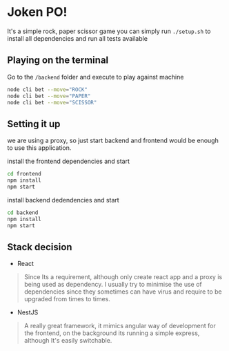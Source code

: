 # Joken PO!

It's a simple rock, paper scissor game
you can simply run `./setup.sh` to install all dependencies and run all tests available

## Playing on the terminal

Go to the `/backend` folder and execute to play against machine
```bash
node cli bet --move="ROCK"
node cli bet --move="PAPER"
node cli bet --move="SCISSOR"
```

## Setting it up
we are using a proxy, so just start backend and frontend would be enough to use this application. 

install the frontend dependencies and start
```bash
cd frontend
npm install
npm start
```

install backend dedendencies and start
```bash
cd backend
npm install
npm start
```
## Stack decision
- React
> Since Its a requirement, although only create react app and a proxy is being used as dependency. 
> I usually try to minimise the use of dependencies since they sometimes can have virus and require to be upgraded from times to times.
- NestJS
> A really great framework, it mimics angular way of development for the frontend, on the background its running a simple express, 
> although It's easily switchable.

